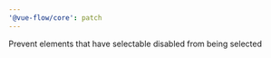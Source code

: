 ```yaml
---
'@vue-flow/core': patch
---
```


Prevent elements that have selectable disabled from being selected
